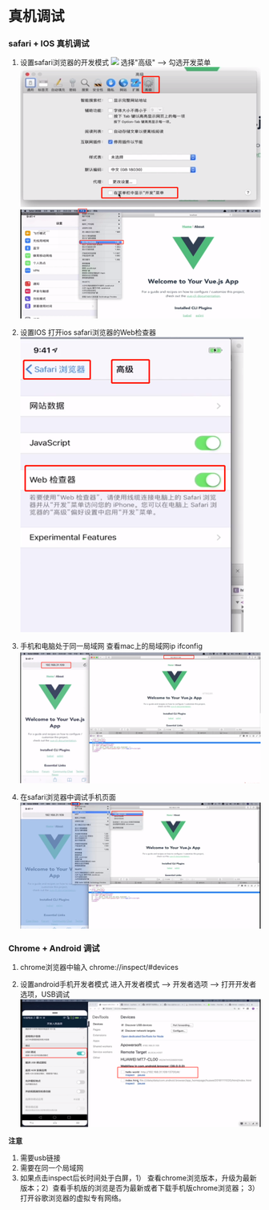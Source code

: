 # 真机调试

### safari + IOS 真机调试

1. 设置safari浏览器的开发模式
![](./assets/images/ios+safari.jpg)
 选择"高级" --> 勾选开发菜单
![](./assets/images/setting.jpg)
![](./assets/images/ios_develop.jpg)

2. 设置IOS
 打开ios safari浏览器的Web检查器
 ![](./assets/images/ios_phone_checker.jpg)

 3. 手机和电脑处于同一局域网
 查看mac上的局域网ip  ifconfig
 ![](./assets/images/ip_location.jpg)

4. 在safari浏览器中调试手机页面
![](./assets/images/union_debugger.jpg)

### Chrome + Android 调试

1. chrome浏览器中输入 chrome://inspect/#devices

2. 设置android手机开发者模式
 进入开发者模式 --> 开发者选项 --> 打开开发者选项，USB调试 
![](./assets/images/android/android_setting.jpg)

**注意** 
 1. 需要usb链接
 2. 需要在同一个局域网
 3. 如果点击inspect后长时间处于白屏，1） 查看chrome浏览版本，升级为最新版本；2）查看手机版的浏览是否为最新或者下载手机版chrome浏览器； 3） 打开谷歌浏览器的虚拟专有网络。